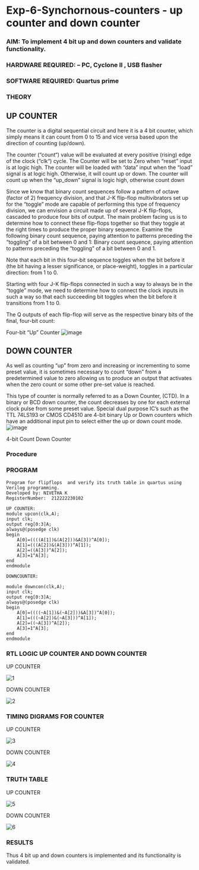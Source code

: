 # Exp-6-Synchornous-counters - up counter and down counter 
### AIM: To implement 4 bit up and down counters and validate  functionality.
### HARDWARE REQUIRED:  – PC, Cyclone II , USB flasher
### SOFTWARE REQUIRED:   Quartus prime
### THEORY 

## UP COUNTER 
The counter is a digital sequential circuit and here it is a 4 bit counter, which simply means it can count from 0 to 15 and vice versa based upon the direction of counting (up/down). 

The counter (“count“) value will be evaluated at every positive (rising) edge of the clock (“clk“) cycle.
The Counter will be set to Zero when “reset” input is at logic high.
The counter will be loaded with “data” input when the “load” signal is at logic high. Otherwise, it will count up or down.
The counter will count up when the “up_down” signal is logic high, otherwise count down

Since we know that binary count sequences follow a pattern of octave (factor of 2) frequency division, and that J-K flip-flop multivibrators set up for the “toggle” mode are capable of performing this type of frequency division, we can envision a circuit made up of several J-K flip-flops, cascaded to produce four bits of output.
The main problem facing us is to determine how to connect these flip-flops together so that they toggle at the right times to produce the proper binary sequence.
Examine the following binary count sequence, paying attention to patterns preceding the “toggling” of a bit between 0 and 1:
Binary count sequence, paying attention to patterns preceding the “toggling” of a bit between 0 and 1.

Note that each bit in this four-bit sequence toggles when the bit before it (the bit having a lesser significance, or place-weight), toggles in a particular direction: from 1 to 0.



 
 

Starting with four J-K flip-flops connected in such a way to always be in the “toggle” mode, we need to determine how to connect the clock inputs in such a way so that each succeeding bit toggles when the bit before it transitions from 1 to 0.

The Q outputs of each flip-flop will serve as the respective binary bits of the final, four-bit count:

 
 

Four-bit “Up” Counter
![image](https://user-images.githubusercontent.com/36288975/169644758-b2f4339d-9532-40c5-af40-8f4f8c942e2c.png)



## DOWN COUNTER 

As well as counting “up” from zero and increasing or incrementing to some preset value, it is sometimes necessary to count “down” from a predetermined value to zero allowing us to produce an output that activates when the zero count or some other pre-set value is reached.

This type of counter is normally referred to as a Down Counter, (CTD). In a binary or BCD down counter, the count decreases by one for each external clock pulse from some preset value. Special dual purpose IC’s such as the TTL 74LS193 or CMOS CD4510 are 4-bit binary Up or Down counters which have an additional input pin to select either the up or down count mode.
![image](https://user-images.githubusercontent.com/36288975/169644844-1a14e123-7228-4ed8-81a9-eb937dff4ac8.png)


4-bit Count Down Counter
### Procedure
### PROGRAM 
```
Program for flipflops  and verify its truth table in quartus using Verilog programming.
Developed by: NIVETHA K
RegisterNumber:  212222230102
```
```
UP COUNTER:
module upcon(clk,A);
input clk;
output reg[0:3]A;
always@(posedge clk)
begin
	A[0]=((((A[1])&(A[2]))&A[3])^A[0]);
	A[1]=(((A[2])&(A[3]))^A[1]);
	A[2]=((A[3])^A[2]);
	A[3]=1^A[3];
end
endmodule
```
```
DOWNCOUNTER:

module downcon(clk,A);
input clk;
output reg[0:3]A;
always@(posedge clk)
begin
	A[0]=((((~A[1])&(~A[2]))&A[3])^A[0]);
	A[1]=(((~A[2])&(~A[3]))^A[1]);
	A[2]=((~A[3])^A[2]);
	A[3]=1^A[3];
end
endmodule
```

### RTL LOGIC UP COUNTER AND DOWN COUNTER  

UP COUNTER

![1](https://github.com/NivethaKumar30/Exp-7-Synchornous-counters-/assets/119559844/a2aed002-cc91-499d-86fe-538dba4f0f86)

DOWN COUNTER

![2](https://github.com/NivethaKumar30/Exp-7-Synchornous-counters-/assets/119559844/30597f5d-20af-4cc2-ab89-30e44076c655)


### TIMING DIGRAMS FOR COUNTER  

UP COUNTER

![3](https://github.com/NivethaKumar30/Exp-7-Synchornous-counters-/assets/119559844/883b844a-fd4a-4c8f-a0b9-80a0496993af)


DOWN COUNTER

![4](https://github.com/NivethaKumar30/Exp-7-Synchornous-counters-/assets/119559844/87326593-046e-4673-8765-aa8daa65a9fa)

### TRUTH TABLE 

UP COUNTER

![5](https://github.com/NivethaKumar30/Exp-7-Synchornous-counters-/assets/119559844/6bad8194-d39d-4a36-b86c-942cad846752)


DOWN COUNTER

![6](https://github.com/NivethaKumar30/Exp-7-Synchornous-counters-/assets/119559844/73c9d9ed-2c7e-4772-ad60-215d01355fa5)

### RESULTS 

Thus 4 bit up and down counters is implemented and its functionality is validated.
